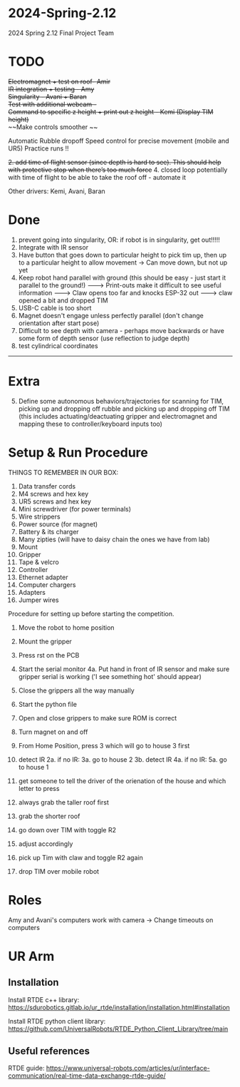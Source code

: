 # 2024-Spring-2.12
2024 Spring 2.12 Final Project Team


# TODO
~~Electromagnet + test on roof- Amir~~  
~~IR integration + testing - Amy~~  
~~Singularity - Avani + Baran~~  
~~Test with additional webcam -~~  
~~Command to specific z height + print out z height - Kemi (Display TIM height)~~  
~~Make controls smoother ~~

Automatic Rubble dropoff
Speed control for precise movement (mobile and UR5)
Practice runs !!

~~2. add time of flight sensor (since depth is hard to see). This should help with protective stop when there’s too much force~~
4. closed loop potentially with time of flight to be able to take the roof off - automate it


Other drivers: Kemi, Avani, Baran

# Done
1. prevent going into singularity, OR: if robot is in singularity, get out!!!!!
2. Integrate with IR sensor
3. Have button that goes down to particular height to pick tim up, then up to a particular height to allow movement -> Can move down, but not up yet
4. Keep robot hand parallel with ground (this should be easy - just start it parallel to the ground!)
---> Print-outs make it difficult to see useful information
---> Claw opens too far and knocks ESP-32 out
---> claw opened a bit and dropped TIM
1. USB-C cable is too short
3. Magnet doesn't engage unless perfectly parallel (don't change orientation after start pose)
4. Difficult to see depth with camera - perhaps move backwards or have some form of depth sensor (use reflection to judge depth)
5. test cylindrical coordinates
----------------



# Extra
5. Define some autonomous behaviors/trajectories for scanning for TIM, picking up and dropping off rubble and picking up and dropping off TIM 
(this includes actuating/deactuating gripper and electromagnet and mapping these to controller/keyboard inputs too)



# Setup & Run Procedure 

THINGS TO REMEMBER IN OUR BOX:
1. Data transfer cords 
2. M4 screws and hex key
3. UR5 screws and hex key
6. Mini screwdriver (for power terminals)
7. Wire strippers 
8. Power source (for magnet)
9. Battery & its charger 
10. Many zipties (will have to daisy chain the ones we have from lab)
11. Mount 
12. Gripper 
13. Tape & velcro 
14. Controller 
15. Ethernet adapter 
16. Computer chargers 
17. Adapters
18. Jumper wires

Procedure for setting up before starting the competition.

1. Move the robot to home position
2. Mount the gripper
3. Press rst on the PCB
4. Start the serial monitor 
    4a. Put hand in front of IR sensor and make sure gripper serial is working ('I see something hot' should appear)
5. Close the grippers all the way manually
6. Start the python file
7. Open and close grippers to make sure ROM is correct
8. Turn magnet on and off

1. From Home Position, press 3 which will go to house 3 first 
2. detect IR 
    2a. if no IR:
        3a. go to house 2 
        3b. detect IR 
    4a. if no IR:
        5a. go to house 1
3. get someone to tell the driver of the orienation of the house and which letter to press 
4. always grab the taller roof first 
5. grab the shorter roof 
6. go down over TIM with toggle R2
7. adjust accordingly 
8. pick up Tim with claw and toggle R2 again
9. drop TIM over mobile robot 



# Roles
Amy and Avani's computers work with camera
-> Change timeouts on computers


# UR Arm
## Installation
Install RTDE c++ library: https://sdurobotics.gitlab.io/ur_rtde/installation/installation.html#installation

Install RTDE python client library: https://github.com/UniversalRobots/RTDE_Python_Client_Library/tree/main 


## Useful references
RTDE guide: https://www.universal-robots.com/articles/ur/interface-communication/real-time-data-exchange-rtde-guide/
